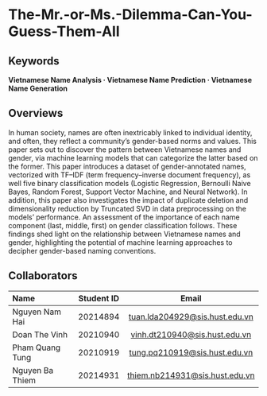 # The-Mr.-or-Ms.-Dilemma-Can-You-Guess-Them-All

## Keywords
**Vietnamese Name Analysis · Vietnamese Name Prediction · Vietnamese Name Generation**

## Overviews
In human society, names are often inextricably linked to individual identity, and often, they reflect
a community’s gender-based norms and values. This paper sets out to discover the pattern between
Vietnamese names and gender, via machine learning models that can categorize the latter based
on the former. This paper introduces a dataset of gender-annotated names, vectorized with TF–IDF
(term frequency–inverse document frequency), as well five binary classification models (Logistic
Regression, Bernoulli Naive Bayes, Random Forest, Support Vector Machine, and Neural Network). In
addition, this paper also investigates the impact of duplicate deletion and dimensionality reduction by
Truncated SVD in data preprocessing on the models’ performance. An assessment of the importance
of each name component (last, middle, first) on gender classification follows. These findings shed light on the relationship between Vietnamese names and gender, highlighting the potential of machine learning approaches to decipher gender-based naming conventions.

## Collaborators 
| Name                         | Student ID       | Email                                      |
| :---                         |    :----:        |          :---:                             |
| Nguyen Nam Hai              | 20214894         | tuan.lda204929@sis.hust.edu.vn            |
| Doan The Vinh             | 20210940         | vinh.dt210940@sis.hust.edu.vn            |
| Pham Quang Tung             | 20210919         | tung.pq210919@sis.hust.edu.vn|
| Nguyen Ba Thiem      | 20214931         | thiem.nb214931@sis.hust.edu.vn              |
